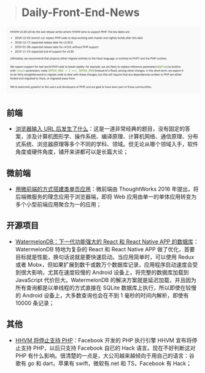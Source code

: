 > # Daily-Front-End-News

[![cover][img]][link]

[img]: https://github.com/fengshangwuqi/Daily-Front-End-News/blob/master/history/2018/09/13/cover.jpg "HHVM 将停止支持 PHP"
[link]: https://hhvm.com/blog/2018/09/12/end-of-php-support-future-of-hack.html

## 前端

- [浏览器输入 URL 后发生了什么](https://zhuanlan.zhihu.com/p/43369093)：这是一道非常经典的题目，没有固定的答案，涉及计算机图形学、操作系统、编译原理、计算机网络、通信原理、分布式系统、浏览器原理等多个不同的学科、领域。但无论从哪个领域入手，软件角度或硬件角度，铺开来讲都可以是长篇大论；

## 微前端

- [用微前端的方式搭建类单页应用](https://juejin.im/post/5b921b415188255c9031b0c3)：微前端由 ThoughtWorks 2016 年提出，将后端微服务的理念应用于浏览器端，即将 Web 应用由单一的单体应用转变为多个小型前端应用聚合为一的应用；

## 开源项目

- [WatermelonDB：下一代功能强大的 React 和 React Native APP 的数据库](https://github.com/Nozbe/WatermelonDB)：WatermelonDB 特地为复杂的 React 和 React Native APP 做了优化，首要目标就是性能，换句话说就是要快速启动。当应用简单时，可以使用 Redux 或者 Mobx，但如果扩展到数千或数万个数据库记录，应用程序启动速度会受到很大影响，尤其在速度较慢的 Android 设备上，将完整的数据库加载到 JavaScript 代价巨大。WatermelonDB 的解决方案就是延迟加载，并且因为所有查询都是以单线程的方式直接在 SQLite 数据库上执行，所以即使在较慢的 Android 设备上，大多数查询也会在不到 1 毫秒的时间内解析，即使有 10000 条记录；

## 其他

- [HHVM 将停止支持 PHP](https://hhvm.com/blog/2018/09/12/end-of-php-support-future-of-hack.html)：Facebook 开发的 PHP 执行引擎 HHVM 宣布将停止支持 PHP，以后只支持 Facebook 自已的 Hack 语言。现在不好判断这对 PHP 有什么影响。很清楚的一点是，大公司越来越倾向于用自己的语言：谷歌有 go 和 dart，苹果有 swift，微软有.net 和 TS，Facebook 有 Hack；
